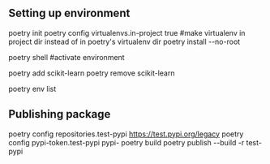 ## Setting up environment
poetry init
poetry config virtualenvs.in-project true #make virtualenv in project dir instead of in poetry's virtualenv dir
poetry install --no-root

poetry shell #activate environment

poetry add scikit-learn
poetry remove scikit-learn

poetry env list

## Publishing package
poetry config repositories.test-pypi https://test.pypi.org/legacy
poetry config pypi-token.test-pypi pypi-<TOKEN>
poetry build
poetry publish --build -r test-pypi
